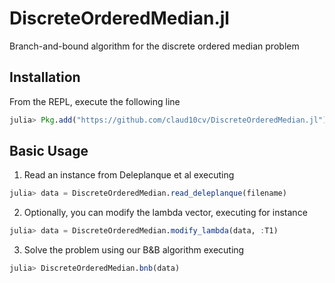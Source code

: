 # DiscreteOrderedMedian.jl
Branch-and-bound algorithm for the discrete ordered median problem

## Installation
From the REPL, execute the following line
```julia
julia> Pkg.add("https://github.com/claud10cv/DiscreteOrderedMedian.jl")
```

## Basic Usage
1. Read an instance from Deleplanque et al executing
```julia
julia> data = DiscreteOrderedMedian.read_deleplanque(filename)
```
2. Optionally, you can modify the lambda vector, executing for instance
```julia
julia> data = DiscreteOrderedMedian.modify_lambda(data, :T1)
```
3. Solve the problem using our B&B algorithm executing
```julia
julia> DiscreteOrderedMedian.bnb(data)
```
